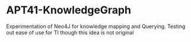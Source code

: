 # APT41-KnowledgeGraph
Experimentation of Neo4J for knowledge mapping and Querying. Testing out ease of use for TI though this idea is not original
